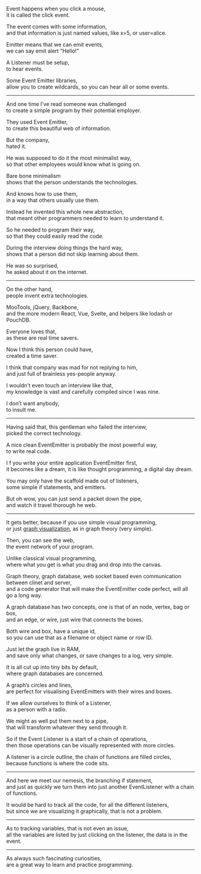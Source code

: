 Event happens when you click a mouse,\
it is called the click event.

The event comes with some information,\
and that information is just named values, like x=5, or user=alice.

Emitter means that we can emit events,\
we can say emit alert “Hello!”

A Listener must be setup,\
to hear events.

Some Event Emitter libraries,\
allow you to create wildcards, so you can hear all or some events.

---

And one time I’ve read someone was challenged\
to create a simple program by their potential employer.

They used Event Emitter,\
to create this beautiful web of information.

But the company,\
hated it.

He was supposed to do it the most minimalist way,\
so that other employees would know what is going on.

Bare bone minimalism\
shows that the person understands the technologies.

And knows how to use them,\
in a way that others usually use them.

Instead he invented this whole new abstraction,\
that meant other programmers needed to learn to understand it.

So he needed to program their way,\
so that they could easily read the code.

During the interview doing things the hard way,\
shows that a person did not skip learning about them.

He was so surprised,\
he asked about it on the internet.

---

On the other hand,\
people invent extra technologies.

MooTools, jQuery, Backbone,\
and the more modern React, Vue, Svelte, and helpers like lodash or PouchDB.

Everyone loves that,\
as these are real time savers.

Now I think this person could have,\
created a time saver.

I think that company was mad for not replying to him,\
and just full of brainless yes-people anyway.

I wouldn't even touch an interview like that,\
my knowledge is vast and carefully compiled since I was nine.

I don’t want anybody,\
to insult me.

---

Having said that, this gentleman who failed the interview,\
picked the correct technology.

A nice clean EventEmitter is probably the most powerful way,\
to write real code.

I f you write your entire application EventEmitter first,\
it becomes like a dream, it is like thought programming, a digital day dream.

You may only have the scaffold made out of listeners,\
some simple if statements, and emitters.

But oh wow, you can just send a packet down the pipe,\
and watch it travel thorough he web.

---

It gets better, because if you use simple visual programming,\
or just [graph visualization](https://js.cytoscape.org/), as in graph theory (very simple).

Then, you can see the web,\
the event network of your program.

Unlike classical visual programming,\
where what you get is what you drag and drop into the canvas.

Graph theory, graph database, web socket based even communication between clinet and server,\
and a code generator that will make the EventEmitter code perfect, will all go a long way.

A graph database has two concepts, one is that of an node, vertex, bag or box,\
and an edge, or wire, just wire that connects the boxes.

Both wire and box, have a unique id,\
so you can use that as a filename or object name or row ID.

Just let the graph live in RAM,\
and save only what changes, or save changes to a log, very simple.

It is all cut up into tiny bits by default,\
where graph databases are concerned.

A graph’s circles and lines,\
are perfect for visualising EventEmitters with their wires and boxes.

If we allow ourselves to think of a Listener,\
as a person with a radio.

We might as well put them next to a pipe,\
that will transform whatever they send through it.

So if the Event Listener is a start of a chain of operations,\
then those operations can be visually represented with more circles.

A listener is a circle outline, the chain of functions are filled circles,\
because functions is where the code sits.

---

And here we meet our nemesis, the branching if statement,\
and just as quickly we turn them into just another EventListener with a chain of functions.

It would be hard to track all the code, for all the different listeners,\
but since we are visualizing it graphically, that is not a problem.

---

As to tracking variables, that is not even an issue,\
all the variables are listed by just clicking on the listener, the data is in the event.

---

As always such fascinating curiosities,\
are a great way to learn and practice programming.
